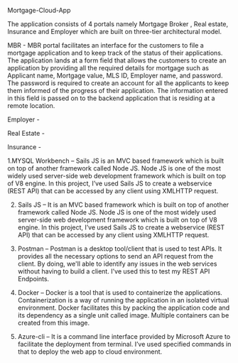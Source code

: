 Mortgage-Cloud-App

The application consists of 4 portals namely Mortgage Broker , Real estate, Insurance and Employer which are built on three-tier architectural model.

MBR - MBR portal facilitates an interface for the customers to file a mortgage application and to keep track of the status of their applications. The application lands at a form field that allows the customers to create an application by providing all the required details for mortgage such as Applicant name, Mortgage value, MLS ID, Employer name, and password. The password is required to create an account for all the applicants to keep them informed of the progress of their application. The information entered in this field is passed on to the backend application that is residing at a remote location.

Employer - 

Real Estate - 

Insurance - 


1.MYSQL Workbench – Sails JS is an MVC based framework which is built on top of another framework called Node JS. Node JS is one of the most widely used server-side web development framework which is built on top of V8 engine. In this project, I’ve used Sails JS to create a webservice (REST API) that can be accessed by any client using XMLHTTP request.

2. Sails JS – It is an MVC based framework which is built on top of another framework called Node JS. Node JS is one of the most widely used server-side web development
framework which is built on top of V8 engine. In this project, I’ve used Sails JS to create a webservice (REST API) that can be accessed by any client using XMLHTTP request.

3. Postman – Postman is a desktop tool/client that is used to test APIs. It provides all the necessary options to send an API request from the client. By doing, we'll able to identify any issues in the web services without having to build a client. I've used this to test my REST API Endpoints.

4. Docker – Docker is a tool that is used to containerize the applications. Containerization is a way of running the application in an isolated virtual environment. Docker facilitates this by packing the application code and its dependency as a single unit called image. Multiple containers can be created from this image.

5. Azure-cli – It is a command line interface provided by Microsoft Azure to facilitate the deployment from terminal. I’ve used specified commands in that to deploy the web app to cloud environment.
